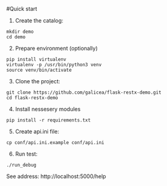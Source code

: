 #Quick start

1) Create the catalog:

```
mkdir demo
cd demo
```
2) Prepare environment (optionally)
```
pip install virtualenv
virtualenv -p /usr/bin/python3 venv
source venv/bin/activate
```
3) Clone the project:
```
git clone https://github.com/galicea/flask-restx-demo.git
cd flask-restx-demo
```
4) Install nessesery modules
```
pip install -r requirements.txt
```
5) Create api.ini file:
```
cp conf/api.ini.example conf/api.ini
```
6) Run test:
```
./run_debug
```
See address: 
http://localhost:5000/help